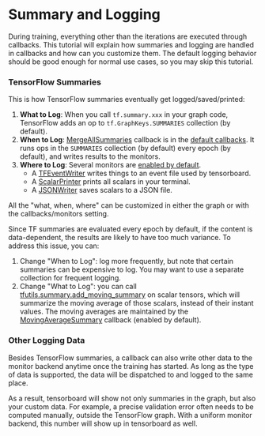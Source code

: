 # Summary and Logging

During training, everything other than the iterations are executed through callbacks.
This tutorial will explain how summaries and logging are handled in callbacks and how can you customize them.
The default logging behavior should be good enough for normal use cases, so you may skip this tutorial.

### TensorFlow Summaries

This is how TensorFlow summaries eventually get logged/saved/printed:

1. __What to Log__: When you call `tf.summary.xxx` in your graph code, TensorFlow adds an op to
	`tf.GraphKeys.SUMMARIES` collection (by default).
2. __When to Log__: [MergeAllSummaries](../modules/callbacks.html#tensorpack.callbacks.MergeAllSummaries)
	callback is in the [default callbacks](../modules/train.html#tensorpack.train.DEFAULT_CALLBACKS).
	It runs ops in the `SUMMARIES` collection (by default) every epoch (by default),
	and writes results to the monitors.
3. __Where to Log__:
	Several monitors are [enabled by default](../modules/train.html#tensorpack.train.DEFAULT_MONITORS).
	* A [TFEventWriter](../modules/callbacks.html#tensorpack.callbacks.TFEventWriter)
		writes things to an event file used by tensorboard.
	* A [ScalarPrinter](../modules/callbacks.html#tensorpack.callbacks.ScalarPrinter)
		prints all scalars in your terminal.
	* A [JSONWriter](../modules/callbacks.html#tensorpack.callbacks.JSONWriter)
		saves scalars to a JSON file.

All the "what, when, where" can be customized in either the graph or with the callbacks/monitors setting.

Since TF summaries are evaluated every epoch by default, if the content is data-dependent, the results
are likely to have too much variance. To address this issue, you can:
1. Change "When to Log": log more frequently, but note that certain summaries can be expensive to
	 log. You may want to use a separate collection for frequent logging.
2. Change "What to Log": you can call
	 [tfutils.summary.add_moving_summary](../modules/tfutils.html#tensorpack.tfutils.summary.add_moving_summary)
	 on scalar tensors, which will summarize the moving average of those scalars, instead of their instant values.
	 The moving averages are maintained by the
	 [MovingAverageSummary](../modules/callbacks.html#tensorpack.callbacks.MovingAverageSummary)
	 callback (enabled by default).

### Other Logging Data

Besides TensorFlow summaries,
a callback can also write other data to the monitor backend anytime once the training has started.
As long as the type of data is supported, the data will be dispatched to and logged to the same place.

As a result, tensorboard will show not only summaries in the graph, but also your custom data.
For example, a precise validation error often needs to be computed manually, outside the TensorFlow graph.
With a uniform monitor backend, this number will show up in tensorboard as well.
